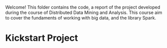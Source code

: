 Welcome!
This folder contains the code, a report of the project developed during the course of Distributed Data Mining and Analysis. This course aim to cover the fundaments of working with big data, and the library Spark.

# Kickstart Project
